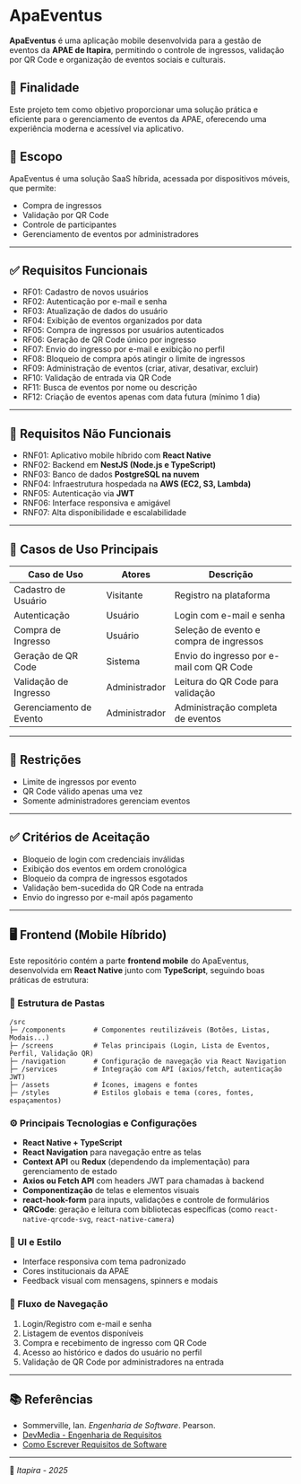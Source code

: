 # ApaEventus

**ApaEventus** é uma aplicação mobile desenvolvida para a gestão de eventos da **APAE de Itapira**, permitindo o controle de ingressos, validação por QR Code e organização de eventos sociais e culturais.

## 📌 Finalidade

Este projeto tem como objetivo proporcionar uma solução prática e eficiente para o gerenciamento de eventos da APAE, oferecendo uma experiência moderna e acessível via aplicativo.

## 🧭 Escopo

ApaEventus é uma solução SaaS híbrida, acessada por dispositivos móveis, que permite:

- Compra de ingressos
- Validação por QR Code
- Controle de participantes
- Gerenciamento de eventos por administradores

---

## ✅ Requisitos Funcionais

- RF01: Cadastro de novos usuários
- RF02: Autenticação por e-mail e senha
- RF03: Atualização de dados do usuário
- RF04: Exibição de eventos organizados por data
- RF05: Compra de ingressos por usuários autenticados
- RF06: Geração de QR Code único por ingresso
- RF07: Envio do ingresso por e-mail e exibição no perfil
- RF08: Bloqueio de compra após atingir o limite de ingressos
- RF09: Administração de eventos (criar, ativar, desativar, excluir)
- RF10: Validação de entrada via QR Code
- RF11: Busca de eventos por nome ou descrição
- RF12: Criação de eventos apenas com data futura (mínimo 1 dia)

---

## 🚫 Requisitos Não Funcionais

- RNF01: Aplicativo mobile híbrido com **React Native**
- RNF02: Backend em **NestJS (Node.js e TypeScript)**
- RNF03: Banco de dados **PostgreSQL na nuvem**
- RNF04: Infraestrutura hospedada na **AWS (EC2, S3, Lambda)**
- RNF05: Autenticação via **JWT**
- RNF06: Interface responsiva e amigável
- RNF07: Alta disponibilidade e escalabilidade

---

## 🧩 Casos de Uso Principais

| Caso de Uso                | Atores        | Descrição                                        |
|---------------------------|---------------|--------------------------------------------------|
| Cadastro de Usuário       | Visitante     | Registro na plataforma                          |
| Autenticação              | Usuário       | Login com e-mail e senha                        |
| Compra de Ingresso        | Usuário       | Seleção de evento e compra de ingressos         |
| Geração de QR Code        | Sistema       | Envio do ingresso por e-mail com QR Code        |
| Validação de Ingresso     | Administrador | Leitura do QR Code para validação               |
| Gerenciamento de Evento   | Administrador | Administração completa de eventos               |

---

## 📌 Restrições

- Limite de ingressos por evento
- QR Code válido apenas uma vez
- Somente administradores gerenciam eventos

---

## ✅ Critérios de Aceitação

- Bloqueio de login com credenciais inválidas
- Exibição dos eventos em ordem cronológica
- Bloqueio da compra de ingressos esgotados
- Validação bem-sucedida do QR Code na entrada
- Envio do ingresso por e-mail após pagamento

---

## 🖥️ Frontend (Mobile Híbrido)

Este repositório contém a parte **frontend mobile** do ApaEventus, desenvolvida em **React Native** junto com **TypeScript**, seguindo boas práticas de estrutura:

### 📁 Estrutura de Pastas

```
/src
├─ /components       # Componentes reutilizáveis (Botões, Listas, Modais...)
├─ /screens          # Telas principais (Login, Lista de Eventos, Perfil, Validação QR)
├─ /navigation       # Configuração de navegação via React Navigation
├─ /services         # Integração com API (axios/fetch, autenticação JWT)
├─ /assets           # Ícones, imagens e fontes
├─ /styles           # Estilos globais e tema (cores, fontes, espaçamentos)
```

### ⚙️ Principais Tecnologias e Configurações

- **React Native + TypeScript**
- **React Navigation** para navegação entre as telas
- **Context API** ou **Redux** (dependendo da implementação) para gerenciamento de estado
- **Axios ou Fetch API** com headers JWT para chamadas à backend
- **Componentização** de telas e elementos visuais
- **react-hook-form** para inputs, validações e controle de formulários
- **QRCode**: geração e leitura com bibliotecas específicas (como `react-native-qrcode-svg`, `react-native-camera`)

### 🎨 UI e Estilo

- Interface responsiva com tema padronizado
- Cores institucionais da APAE
- Feedback visual com mensagens, spinners e modais

### 🔁 Fluxo de Navegação

1. Login/Registro com e-mail e senha
2. Listagem de eventos disponíveis
3. Compra e recebimento de ingresso com QR Code
4. Acesso ao histórico e dados do usuário no perfil
5. Validação de QR Code por administradores na entrada

---

## 📚 Referências

- Sommerville, Ian. *Engenharia de Software*. Pearson.
- [DevMedia - Engenharia de Requisitos](https://www.devmedia.com.br/introducao-a-engenharia-de-requisitos/8034)
- [Como Escrever Requisitos de Software](https://medium.com/lfdev-blog/como-escrever-requisitos-de-software-de-forma-simples-e-garantir-o-m%C3%ADnimo-de-erros-no-sistema-app-74df2ee241cc)

---

📍 *Itapira - 2025*
